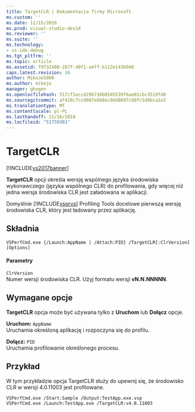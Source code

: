 ```yaml
---
title: TargetCLR | Dokumentacja firmy Microsoft
ms.custom: ''
ms.date: 11/15/2016
ms.prod: visual-studio-dev14
ms.reviewer: ''
ms.suite: ''
ms.technology:
- vs-ide-debug
ms.tgt_pltfrm: ''
ms.topic: article
ms.assetid: f9732480-287f-40f1-a4ff-b112e143b940
caps.latest.revision: 16
author: MikeJo5000
ms.author: mikejo
manager: ghogen
ms.openlocfilehash: 517cf1eccd296716b0105539f6ae81cbc3519fd0
ms.sourcegitcommit: af428c7ccd007e668ec0dd8697c88fc5d8bca1e2
ms.translationtype: MT
ms.contentlocale: pl-PL
ms.lasthandoff: 11/16/2018
ms.locfileid: "51759301"
---
```

# <a name="targetclr"></a>TargetCLR
[!INCLUDE[vs2017banner](../includes/vs2017banner.md)]

**TargetCLR** opcji określa wersję wspólnego języka środowiska wykonawczego (języka wspólnego CLR) do profilowania, gdy więcej niż jedna wersja środowiska CLR jest załadowana w aplikacji.  
  
 Domyślnie [!INCLUDE[vsprvs](../includes/vsprvs-md.md)] Profiling Tools docelowe pierwszą wersję środowiska CLR, który jest ładowany przez aplikację.  
  
## <a name="syntax"></a>Składnia  
  
```  
VSPerfCmd.exe {/Launch:AppName | /Attach:PID} /TargetCLR[:ClrVersion] [Options]   
```  
  
#### <a name="parameters"></a>Parametry  
 `ClrVersion`  
 Numer wersji środowiska CLR. Użyj formatu wersji **vN.N.NNNNN**.  
  
## <a name="required-options"></a>Wymagane opcje  
 **TargetCLR** opcja może być używana tylko z **Uruchom** lub **Dołącz** opcje.  
  
 **Uruchom:** `AppName`  
 Uruchamia określoną aplikację i rozpoczyna się do profilu.  
  
 **Dołącz:** `PID`  
 Uruchamia profilowanie określonego procesu.  
  
## <a name="example"></a>Przykład  
 W tym przykładzie opcja TargetCLR służy do upewnij się, że środowisko CLR w wersji 4.0.11003 jest profilowane.  
  
```  
VSPerfCmd.exe /Start:Sample /Output:TestApp.exe.vsp  
VSPerfCmd.exe /Launch:TestApp.exe /TargetCLR:v4.0.11003  
```



